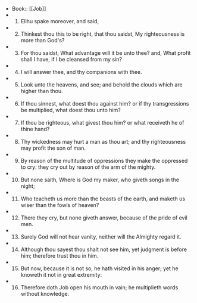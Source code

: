 - Book:: [[Job]]
- 1. Elihu spake moreover, and said,
- 2. Thinkest thou this to be right, that thou saidst, My righteousness is more than God's?
- 3. For thou saidst, What advantage will it be unto thee? and, What profit shall I have, if I be cleansed from my sin?
- 4. I will answer thee, and thy companions with thee.
- 5. Look unto the heavens, and see; and behold the clouds which are higher than thou.
- 6. If thou sinnest, what doest thou against him? or if thy transgressions be multiplied, what doest thou unto him?
- 7. If thou be righteous, what givest thou him? or what receiveth he of thine hand?
- 8. Thy wickedness may hurt a man as thou art; and thy righteousness may profit the son of man.
- 9. By reason of the multitude of oppressions they make the oppressed to cry: they cry out by reason of the arm of the mighty.
- 10. But none saith, Where is God my maker, who giveth songs in the night;
- 11. Who teacheth us more than the beasts of the earth, and maketh us wiser than the fowls of heaven?
- 12. There they cry, but none giveth answer, because of the pride of evil men.
- 13. Surely God will not hear vanity, neither will the Almighty regard it.
- 14. Although thou sayest thou shalt not see him, yet judgment is before him; therefore trust thou in him.
- 15. But now, because it is not so, he hath visited in his anger; yet he knoweth it not in great extremity:
- 16. Therefore doth Job open his mouth in vain; he multiplieth words without knowledge.
